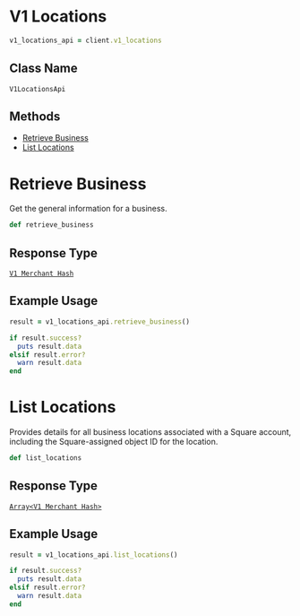 # V1 Locations

```ruby
v1_locations_api = client.v1_locations
```

## Class Name

`V1LocationsApi`

## Methods

* [Retrieve Business](/doc/api/v1-locations.md#retrieve-business)
* [List Locations](/doc/api/v1-locations.md#list-locations)


# Retrieve Business

Get the general information for a business.

```ruby
def retrieve_business
```

## Response Type

[`V1 Merchant Hash`](/doc/models/v1-merchant.md)

## Example Usage

```ruby
result = v1_locations_api.retrieve_business()

if result.success?
  puts result.data
elsif result.error?
  warn result.data
end
```


# List Locations

Provides details for all business locations associated with a Square
account, including the Square-assigned object ID for the location.

```ruby
def list_locations
```

## Response Type

[`Array<V1 Merchant Hash>`](/doc/models/v1-merchant.md)

## Example Usage

```ruby
result = v1_locations_api.list_locations()

if result.success?
  puts result.data
elsif result.error?
  warn result.data
end
```

